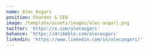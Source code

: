 ```yaml
---
name: Alec Asgari
position: Founder & CEO
image: /template/assets/images/alec-asgari.png
twitter: 'https://x.com/alecasgari'
behance: 'https://dribbble.com/alecasgari'
linkedin: 'https://www.linkedin.com/in/alecasgari/'
---
```


